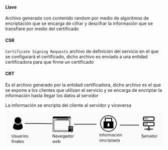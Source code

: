 #### Llave
Archivo generado con contenido random por medio de algoritmos de encriptación que se encarga de cifrar y descifrar la información que se transfiere por medio del certificado

#### CSR
`Certificate Signing Requests` archivo de definición del servicio en el que se configurará el certificado, dicho archivo es enviado a una entidad certificadora para que firme un certificado

#### CRT
Es el archivo generado por la entidad certificadora, dicho archivo es el que se expone a los clientes que utilizan el servicio y se encarga de encriptar la información hasta llegar los datos al servidor

La información se encripta del cliente al servidor y viceversa

![HFD](https://raw.githubusercontent.com/Fx62/Katacoda-scenario/main/Images/security/certificates.png)
